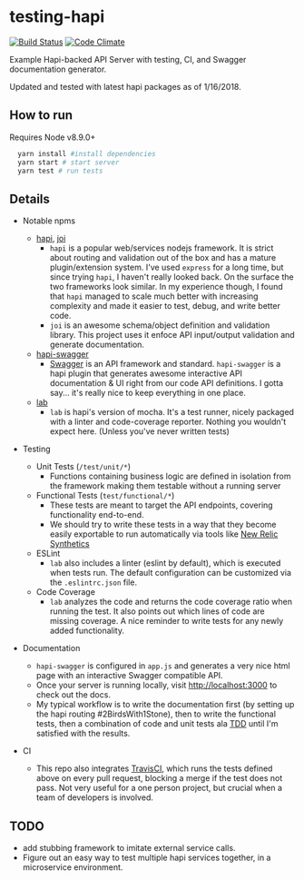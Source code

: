 # testing-hapi

[![Build Status](https://travis-ci.org/pashariger/testing-hapi.svg?branch=master)](https://travis-ci.org/pashariger/testing-hapi) [![Code Climate](https://codeclimate.com/github/pashariger/testing-hapi/badges/gpa.svg)](https://codeclimate.com/github/pashariger/testing-hapi)

Example Hapi-backed API Server with testing, CI, and Swagger documentation generator.

Updated and tested with latest hapi packages as of 1/16/2018.

## How to run
Requires Node v8.9.0+
```sh
  yarn install #install dependencies
  yarn start # start server
  yarn test # run tests
```

## Details

- Notable npms
  - [hapi](https://github.com/hapijs/hapi), [joi](https://github.com/hapijs/joi)
    - `hapi` is a popular web/services nodejs framework. It is strict about routing and validation out of the box and has a mature plugin/extension system. I've used `express` for a long time, but since trying `hapi`, I haven't really looked back. On the surface the two frameworks look similar. In my experience though, I found that `hapi` managed to scale much better with increasing complexity and made it easier to test, debug, and write better code.
    - `joi` is an awesome schema/object definition and validation library. This project uses it enfoce API input/output validation and generate documentation.
  - [hapi-swagger](https://github.com/glennjones/hapi-swagger)
    - [Swagger](http://swagger.io/) is an API framework and standard. `hapi-swagger` is a hapi plugin that generates awesome interactive API documentation & UI right from our code API definitions. I gotta say... it's really nice to keep everything in one place.
  - [lab](https://github.com/hapijs/lab)
    - `lab` is hapi's version of mocha. It's a test runner, nicely packaged with a linter and code-coverage reporter. Nothing you wouldn't expect here. (Unless you've never written tests)
- Testing
  - Unit Tests (`/test/unit/*`)
    - Functions containing business logic are defined in isolation from the framework making them testable without a running server
  - Functional Tests (`test/functional/*`)
    - These tests are meant to target the API endpoints, covering functionality end-to-end.
    - We should try to write these tests in a way that they become easily exportable to run automatically via tools like [New Relic Synthetics](http://newrelic.com/sp/synthetics)
  - ESLint
    - `lab` also includes a linter (eslint by default), which is executed when tests run. The default configuration can be customized via the `.eslintrc.json` file.
  - Code Coverage
    - `lab` analyzes the code and returns the code coverage ratio when running the test. It also points out which lines of code are missing coverage. A nice reminder to write tests for any newly added functionality.
- Documentation
  - `hapi-swagger` is configured in `app.js` and generates a very nice html page with an interactive Swagger compatible API.
  - Once your server is running locally, visit [http://localhost:3000](http://localhost:3000) to check out the docs.
  - My typical workflow is to write the documentation first (by setting up the hapi routing #2BirdsWith1Stone), then to write the functional tests, then a combination of code and unit tests ala [TDD](http://www.jamesshore.com/Blog/Red-Green-Refactor.html) until I'm satisfied with the results.

- CI
  - This repo also integrates [TravisCI](https://travis-ci.org/), which runs the tests defined above on every pull request, blocking a merge if the test does not pass. Not very useful for a one person project, but crucial when a team of developers is involved.

## TODO
  * add stubbing framework to imitate external service calls.
  * Figure out an easy way to test multiple hapi services together, in a microservice environment.
